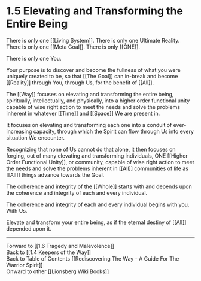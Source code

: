 # 1.5 Elevating and Transforming the Entire Being

There is only one [[Living System]]. There is only one Ultimate Reality. There is only one [[Meta Goal]]. There is only [[ONE]]. 

There is only one You. 

Your purpose is to discover and become the fullness of what you were uniquely created to be, so that [[The Goal]] can in-break and become [[Reality]] through You, through Us, for the benefit of [[All]]. 

The [[Way]] focuses on elevating and transforming the entire being, spiritually, intellectually, and physically, into a higher order functional unity capable of wise right action to meet the needs and solve the problems inherent in whatever [[Time]] and [[Space]] We are present in. 

It focuses on elevating and transforming each one into a conduit of ever-increasing capacity, through which the Spirit can flow through Us into every situation We encounter. 

Recognizing that none of Us cannot do that alone, it then focuses on forging, out of many elevating and transforming individuals, ONE [[Higher Order Functional Unity]], or community,  capable of wise right action to meet the needs and solve the problems inherent in [[All]] communities of life as [[All]] things advance towards the Goal. 

The coherence and integrity of the [[Whole]] starts with and depends upon the coherence and integrity of each and every individual. 

The coherence and integrity of each and every individual begins with you. With Us. 

Elevate and transform your entire being, as if the eternal destiny of [[All]] depended upon it. 

____
Forward to [[1.6 Tragedy and Malevolence]]  
Back to [[1.4 Keepers of the Way]]  
Back to Table of Contents [[Rediscovering The Way - A Guide For The Warrior Spirit]]  
Onward to other [[Lionsberg Wiki Books]]  




